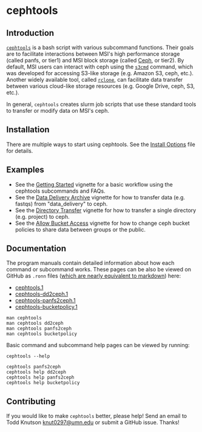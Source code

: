 # cephtools

## Introduction

[`cephtools`](https://github.umn.edu/knut0297org/cephtools) is a bash script with various subcommand functions. Their goals are to facilitate interactions between MSI's high performance storage (called panfs, or tier1) and MSI block storage (called [Ceph](https://docs.ceph.com/en/pacific/), or tier2). By default, MSI users can interact with ceph using the [`s3cmd`](https://s3tools.org/usage) command, which was developed for accessing S3-like storage (e.g. Amazon S3, ceph, etc.). Another widely available tool, called [`rclone`](https://rclone.org), can facilitate data transfer between various cloud-like storage resources (e.g. Google Drive, ceph, S3, etc.).

In general, `cephtools` creates slurm job scripts that use these standard tools to transfer or modify data on MSI's ceph.
    


## Installation

There are multiple ways to start using cephtools. See the [Install Options](./install.md) file for details.


## Examples


* See the [Getting Started](./doc/vignette_getting_started.md) vignette for a basic workflow using the cephtools subcommands and FAQs.
* See the [Data Delivery Archive](./doc/vignette_dd2ceph.md) vignette for how to transfer data (e.g. fastqs) from "data_delivery" to ceph.
* See the [Directory Transfer](./doc/vignette_panfs2ceph.md) vignette for how to transfer a single directory (e.g. project) to ceph.
* See the [Allow Bucket Access](./doc/vignette_bucketpolicy.md) vignette for how to change ceph bucket policies to share data between groups or the public.



## Documentation


The program manuals contain detailed information about how each command or subcommand works. These pages can be also be viewed on GitHub as `.ronn` files ([which are nearly equivalent to markdown](https://github.com/apjanke/ronn-ng/blob/master/man/ronn.1.ronn)) here: 

* [cephtools.1](./doc/cephtools.1.ronn)
* [cephtools-dd2ceph.1](./doc/cephtools-dd2ceph.1.ronn)
* [cephtools-panfs2ceph.1](./doc/cephtools-panfs2ceph.1.ronn)
* [cephtools-bucketpolicy.1](./doc/cephtools-bucketpolicy.1.ronn)


```
man cephtools
man cephtools dd2ceph
man cephtools panfs2ceph
man cephtools bucketpolicy
```


Basic command and subcommand help pages can be viewed by running:

```
cephtools --help

cephtools panfs2ceph
cephtools help dd2ceph
cephtools help panfs2ceph
cephtools help bucketpolicy
```



## Contributing

If you would like to make `cephtools` better, please help! Send an email to Todd Knutson [knut0297@umn.edu](mailto:knut0297@umn.edu) or submit a GitHub issue. Thanks!
